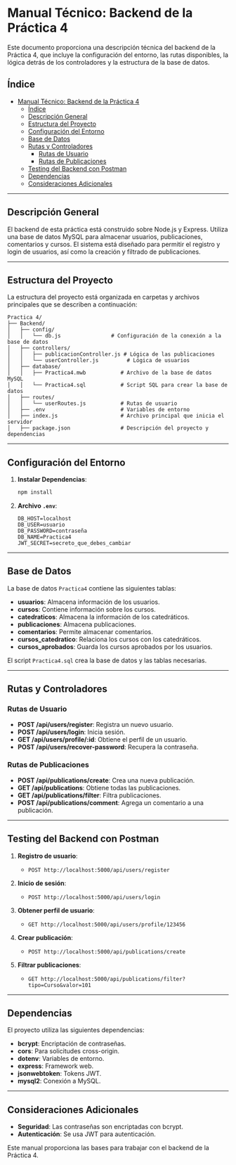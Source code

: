 # Manual Técnico: Backend de la Práctica 4

Este documento proporciona una descripción técnica del backend de la Práctica 4, que incluye la configuración del entorno, las rutas disponibles, la lógica detrás de los controladores y la estructura de la base de datos.

## Índice

- [Manual Técnico: Backend de la Práctica 4](#manual-técnico-backend-de-la-práctica-4)
  - [Índice](#índice)
  - [Descripción General](#descripción-general)
  - [Estructura del Proyecto](#estructura-del-proyecto)
  - [Configuración del Entorno](#configuración-del-entorno)
  - [Base de Datos](#base-de-datos)
  - [Rutas y Controladores](#rutas-y-controladores)
    - [Rutas de Usuario](#rutas-de-usuario)
    - [Rutas de Publicaciones](#rutas-de-publicaciones)
  - [Testing del Backend con Postman](#testing-del-backend-con-postman)
  - [Dependencias](#dependencias)
  - [Consideraciones Adicionales](#consideraciones-adicionales)

---

## Descripción General

El backend de esta práctica está construido sobre Node.js y Express. Utiliza una base de datos MySQL para almacenar usuarios, publicaciones, comentarios y cursos. El sistema está diseñado para permitir el registro y login de usuarios, así como la creación y filtrado de publicaciones.

---

## Estructura del Proyecto

La estructura del proyecto está organizada en carpetas y archivos principales que se describen a continuación:

```
Practica 4/
├── Backend/
│   ├── config/
│   │   └── db.js                # Configuración de la conexión a la base de datos
│   ├── controllers/             
│   │   ├── publicacionController.js # Lógica de las publicaciones
│   │   └── userController.js         # Lógica de usuarios
│   ├── database/
│   │   ├── Practica4.mwb           # Archivo de la base de datos MySQL
│   │   └── Practica4.sql           # Script SQL para crear la base de datos
│   ├── routes/                    
│   │   └── userRoutes.js           # Rutas de usuario
│   ├── .env                        # Variables de entorno
│   ├── index.js                    # Archivo principal que inicia el servidor
│   ├── package.json                # Descripción del proyecto y dependencias
```

---

## Configuración del Entorno

1. **Instalar Dependencias**:
   ```bash
   npm install
   ```

2. **Archivo `.env`**:
   ```
   DB_HOST=localhost
   DB_USER=usuario
   DB_PASSWORD=contraseña
   DB_NAME=Practica4
   JWT_SECRET=secreto_que_debes_cambiar
   ```

---

## Base de Datos

La base de datos `Practica4` contiene las siguientes tablas:

- **usuarios**: Almacena información de los usuarios.
- **cursos**: Contiene información sobre los cursos.
- **catedraticos**: Almacena la información de los catedráticos.
- **publicaciones**: Almacena publicaciones.
- **comentarios**: Permite almacenar comentarios.
- **cursos_catedratico**: Relaciona los cursos con los catedráticos.
- **cursos_aprobados**: Guarda los cursos aprobados por los usuarios.

El script `Practica4.sql` crea la base de datos y las tablas necesarias.

---

## Rutas y Controladores

### Rutas de Usuario

- **POST /api/users/register**: Registra un nuevo usuario.
- **POST /api/users/login**: Inicia sesión.
- **GET /api/users/profile/:id**: Obtiene el perfil de un usuario.
- **POST /api/users/recover-password**: Recupera la contraseña.

### Rutas de Publicaciones

- **POST /api/publications/create**: Crea una nueva publicación.
- **GET /api/publications**: Obtiene todas las publicaciones.
- **GET /api/publications/filter**: Filtra publicaciones.
- **POST /api/publications/comment**: Agrega un comentario a una publicación.

---

## Testing del Backend con Postman

1. **Registro de usuario**:
   - `POST http://localhost:5000/api/users/register`

2. **Inicio de sesión**:
   - `POST http://localhost:5000/api/users/login`

3. **Obtener perfil de usuario**:
   - `GET http://localhost:5000/api/users/profile/123456`

4. **Crear publicación**:
   - `POST http://localhost:5000/api/publications/create`

5. **Filtrar publicaciones**:
   - `GET http://localhost:5000/api/publications/filter?tipo=Curso&valor=101`

---

## Dependencias

El proyecto utiliza las siguientes dependencias:

- **bcrypt**: Encriptación de contraseñas.
- **cors**: Para solicitudes cross-origin.
- **dotenv**: Variables de entorno.
- **express**: Framework web.
- **jsonwebtoken**: Tokens JWT.
- **mysql2**: Conexión a MySQL.

---

## Consideraciones Adicionales

- **Seguridad**: Las contraseñas son encriptadas con bcrypt.
- **Autenticación**: Se usa JWT para autenticación.

Este manual proporciona las bases para trabajar con el backend de la Práctica 4.

